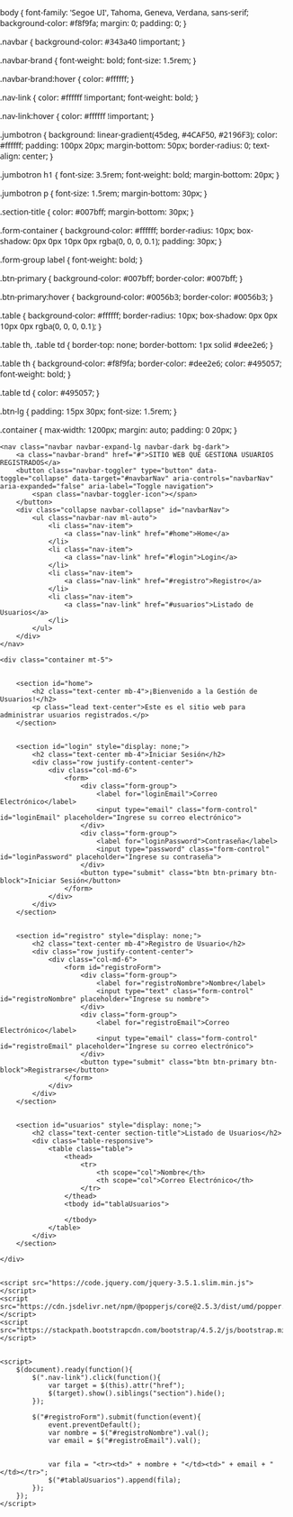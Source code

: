 



body {
    font-family: 'Segoe UI', Tahoma, Geneva, Verdana, sans-serif;
    background-color: #f8f9fa;
    margin: 0;
    padding: 0;
}

.navbar {
    background-color: #343a40 !important;
}

.navbar-brand {
    font-weight: bold;
    font-size: 1.5rem;
}

.navbar-brand:hover {
    color: #ffffff;
}

.nav-link {
    color: #ffffff !important;
    font-weight: bold;
}

.nav-link:hover {
    color: #ffffff !important;
}

.jumbotron {
    background: linear-gradient(45deg, #4CAF50, #2196F3);
    color: #ffffff;
    padding: 100px 20px;
    margin-bottom: 50px;
    border-radius: 0;
    text-align: center;
}

.jumbotron h1 {
    font-size: 3.5rem;
    font-weight: bold;
    margin-bottom: 20px;
}

.jumbotron p {
    font-size: 1.5rem;
    margin-bottom: 30px;
}

.section-title {
    color: #007bff;
    margin-bottom: 30px;
}

.form-container {
    background-color: #ffffff;
    border-radius: 10px;
    box-shadow: 0px 0px 10px 0px rgba(0, 0, 0, 0.1);
    padding: 30px;
}

.form-group label {
    font-weight: bold;
}

.btn-primary {
    background-color: #007bff;
    border-color: #007bff;
}

.btn-primary:hover {
    background-color: #0056b3;
    border-color: #0056b3;
}

.table {
    background-color: #ffffff;
    border-radius: 10px;
    box-shadow: 0px 0px 10px 0px rgba(0, 0, 0, 0.1);
}

.table th, .table td {
    border-top: none;
    border-bottom: 1px solid #dee2e6;
}

.table th {
    background-color: #f8f9fa;
    border-color: #dee2e6;
    color: #495057;
    font-weight: bold;
}

.table td {
    color: #495057;
}

.btn-lg {
    padding: 15px 30px;
    font-size: 1.5rem;
}

.container {
    max-width: 1200px;
    margin: auto;
    padding: 0 20px;
}

<!DOCTYPE html>
<html lang="es">
<head>
    <meta charset="UTF-8">
    <meta name="viewport" content="width=device-width, initial-scale=1.0">
    <title>ENTREGABLE 1</title>
    <link rel="stylesheet" href="https://stackpath.bootstrapcdn.com/bootstrap/4.5.2/css/bootstrap.min.css">
    <link rel="stylesheet" href="estilos.css">
<style>body {
    font-family: 'Segoe UI', Tahoma, Geneva, Verdana, sans-serif;
    background-image: url(imagenes/1301602.png);
    background-size: cover;
    background-repeat: no-repeat;
    background-attachment: fixed;
    background-position: center;
    margin: 0;
    padding: 0;
}
</style>

</head>
<body>
    

    <nav class="navbar navbar-expand-lg navbar-dark bg-dark">
        <a class="navbar-brand" href="#">SITIO WEB QUE GESTIONA USUARIOS REGISTRADOS</a>
        <button class="navbar-toggler" type="button" data-toggle="collapse" data-target="#navbarNav" aria-controls="navbarNav" aria-expanded="false" aria-label="Toggle navigation">
            <span class="navbar-toggler-icon"></span>
        </button>
        <div class="collapse navbar-collapse" id="navbarNav">
            <ul class="navbar-nav ml-auto">
                <li class="nav-item">
                    <a class="nav-link" href="#home">Home</a>
                </li>
                <li class="nav-item">
                    <a class="nav-link" href="#login">Login</a>
                </li>
                <li class="nav-item">
                    <a class="nav-link" href="#registro">Registro</a>
                </li>
                <li class="nav-item">
                    <a class="nav-link" href="#usuarios">Listado de Usuarios</a>
                </li>
            </ul>
        </div>
    </nav>

    <div class="container mt-5">

       
        <section id="home">
            <h2 class="text-center mb-4">¡Bienvenido a la Gestión de Usuarios!</h2>
            <p class="lead text-center">Este es el sitio web para administrar usuarios registrados.</p>
        </section>

        
        <section id="login" style="display: none;">
            <h2 class="text-center mb-4">Iniciar Sesión</h2>
            <div class="row justify-content-center">
                <div class="col-md-6">
                    <form>
                        <div class="form-group">
                            <label for="loginEmail">Correo Electrónico</label>
                            <input type="email" class="form-control" id="loginEmail" placeholder="Ingrese su correo electrónico">
                        </div>
                        <div class="form-group">
                            <label for="loginPassword">Contraseña</label>
                            <input type="password" class="form-control" id="loginPassword" placeholder="Ingrese su contraseña">
                        </div>
                        <button type="submit" class="btn btn-primary btn-block">Iniciar Sesión</button>
                    </form>
                </div>
            </div>
        </section>

        
        <section id="registro" style="display: none;">
            <h2 class="text-center mb-4">Registro de Usuario</h2>
            <div class="row justify-content-center">
                <div class="col-md-6">
                    <form id="registroForm">
                        <div class="form-group">
                            <label for="registroNombre">Nombre</label>
                            <input type="text" class="form-control" id="registroNombre" placeholder="Ingrese su nombre">
                        </div>
                        <div class="form-group">
                            <label for="registroEmail">Correo Electrónico</label>
                            <input type="email" class="form-control" id="registroEmail" placeholder="Ingrese su correo electrónico">
                        </div>
                        <button type="submit" class="btn btn-primary btn-block">Registrarse</button>
                    </form>
                </div>
            </div>
        </section>

    
        <section id="usuarios" style="display: none;">
            <h2 class="text-center section-title">Listado de Usuarios</h2>
            <div class="table-responsive">
                <table class="table">
                    <thead>
                        <tr>
                            <th scope="col">Nombre</th>
                            <th scope="col">Correo Electrónico</th>
                        </tr>
                    </thead>
                    <tbody id="tablaUsuarios">
                     
                    </tbody>
                </table>
            </div>
        </section>

    </div>

   
    <script src="https://code.jquery.com/jquery-3.5.1.slim.min.js"></script>
    <script src="https://cdn.jsdelivr.net/npm/@popperjs/core@2.5.3/dist/umd/popper.min.js"></script>
    <script src="https://stackpath.bootstrapcdn.com/bootstrap/4.5.2/js/bootstrap.min.js"></script>

    
    <script>
        $(document).ready(function(){
            $(".nav-link").click(function(){
                var target = $(this).attr("href");
                $(target).show().siblings("section").hide();
            });

            $("#registroForm").submit(function(event){
                event.preventDefault(); 
                var nombre = $("#registroNombre").val();
                var email = $("#registroEmail").val();

             
                var fila = "<tr><td>" + nombre + "</td><td>" + email + "</td></tr>";
                $("#tablaUsuarios").append(fila);
            });
        });
    </script>

</body>
</html>


